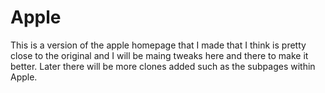 # Apple
This is a version of the apple homepage that I made that I think is pretty close to the original and I will be maing tweaks here and there to make it better.
Later there will be more clones added such as the subpages within Apple.
